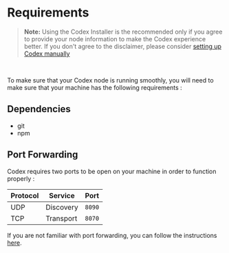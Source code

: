 # Requirements

> **Note:** Using the Codex Installer is the recommended only if you agree to provide your node information to make the Codex experience better. If you don't agree to the disclaimer, please consider [setting up Codex manually](/learn/quick-start.md)

<br />

To make sure that your Codex node is running smoothly, you will need to make sure that your machine has the following requirements :

## Dependencies

- git
- npm

## Port Forwarding

Codex requires two ports to be open on your machine in order to function properly :

   | Protocol | Service   | Port   |
   | -------- | --------- | ------ |
   | UDP      | Discovery | `8090` |
   | TCP      | Transport | `8070` |

If you are not familiar with port forwarding, you can follow the instructions [here](https://www.noip.com/support/knowledgebase/general-port-forwarding-guide/).
